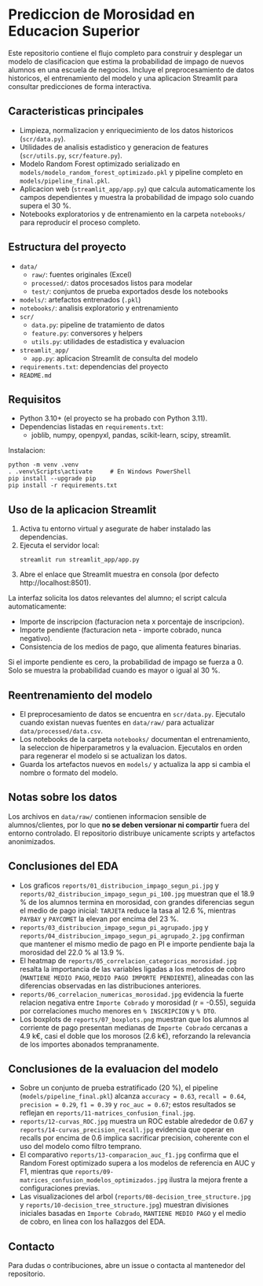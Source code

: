 ﻿# Prediccion de Morosidad en Educacion Superior

Este repositorio contiene el flujo completo para construir y desplegar un modelo de clasificacion que estima la probabilidad de impago de nuevos alumnos en una escuela de negocios. Incluye el preprocesamiento de datos historicos, el entrenamiento del modelo y una aplicacion Streamlit para consultar predicciones de forma interactiva.

## Caracteristicas principales
- Limpieza, normalizacion y enriquecimiento de los datos historicos (`scr/data.py`).
- Utilidades de analisis estadistico y generacion de features (`scr/utils.py`, `scr/feature.py`).
- Modelo Random Forest optimizado serializado en `models/modelo_random_forest_optimizado.pkl` y pipeline completo en `models/pipeline_final.pkl`.
- Aplicacion web (`streamlit_app/app.py`) que calcula automaticamente los campos dependientes y muestra la probabilidad de impago solo cuando supera el 30 %.
- Notebooks exploratorios y de entrenamiento en la carpeta `notebooks/` para reproducir el proceso completo.

## Estructura del proyecto
- `data/`
  - `raw/`: fuentes originales (Excel)
  - `processed/`: datos procesados listos para modelar
  - `test/`: conjuntos de prueba exportados desde los notebooks
- `models/`: artefactos entrenados (`.pkl`)
- `notebooks/`: analisis exploratorio y entrenamiento
- `scr/`
  - `data.py`: pipeline de tratamiento de datos
  - `feature.py`: conversores y helpers
  - `utils.py`: utilidades de estadistica y evaluacion
- `streamlit_app/`
  - `app.py`: aplicacion Streamlit de consulta del modelo
- `requirements.txt`: dependencias del proyecto
- `README.md`

## Requisitos
- Python 3.10+ (el proyecto se ha probado con Python 3.11).
- Dependencias listadas en `requirements.txt`:
  - joblib, numpy, openpyxl, pandas, scikit-learn, scipy, streamlit.

Instalacion:
```
python -m venv .venv
. .venv\Scripts\activate     # En Windows PowerShell
pip install --upgrade pip
pip install -r requirements.txt
```

## Uso de la aplicacion Streamlit
1. Activa tu entorno virtual y asegurate de haber instalado las dependencias.
2. Ejecuta el servidor local:
   ```
   streamlit run streamlit_app/app.py
   ```
3. Abre el enlace que Streamlit muestra en consola (por defecto http://localhost:8501).

La interfaz solicita los datos relevantes del alumno; el script calcula automaticamente:
- Importe de inscripcion (facturacion neta x porcentaje de inscripcion).
- Importe pendiente (facturacion neta - importe cobrado, nunca negativo).
- Consistencia de los medios de pago, que alimenta features binarias.

Si el importe pendiente es cero, la probabilidad de impago se fuerza a 0. Solo se muestra la probabilidad cuando es mayor o igual al 30 %.

## Reentrenamiento del modelo
- El preprocesamiento de datos se encuentra en `scr/data.py`. Ejecutalo cuando existan nuevas fuentes en `data/raw/` para actualizar `data/processed/data.csv`.
- Los notebooks de la carpeta `notebooks/` documentan el entrenamiento, la seleccion de hiperparametros y la evaluacion. Ejecutalos en orden para regenerar el modelo si se actualizan los datos.
- Guarda los artefactos nuevos en `models/` y actualiza la app si cambia el nombre o formato del modelo.

## Notas sobre los datos
Los archivos en `data/raw/` contienen informacion sensible de alumnos/clientes, por lo que **no se deben versionar ni compartir** fuera del entorno controlado. El repositorio distribuye unicamente scripts y artefactos anonimizados.

## Conclusiones del EDA
- Los graficos `reports/01_distribucion_impago_segun_pi.jpg` y `reports/02_distribucion_impago_segun_pi_100.jpg` muestran que el 18.9 % de los alumnos termina en morosidad, con grandes diferencias segun el medio de pago inicial: `TARJETA` reduce la tasa al 12.6 %, mientras `PAYBAY` y `PAYCOMET` la elevan por encima del 23 %.
- `reports/03_distribucion_impago_segun_pi_agrupado.jpg` y `reports/04_distribucion_impago_segun_pi_agrupado_2.jpg` confirman que mantener el mismo medio de pago en PI e importe pendiente baja la morosidad del 22.0 % al 13.9 %.
- El heatmap de `reports/05_correlacion_categoricas_morosidad.jpg` resalta la importancia de las variables ligadas a los metodos de cobro (`MANTIENE MEDIO PAGO`, `MEDIO PAGO IMPORTE PENDIENTE`), alineadas con las diferencias observadas en las distribuciones anteriores.
- `reports/06_correlacion_numericas_morosidad.jpg` evidencia la fuerte relacion negativa entre `Importe Cobrado` y morosidad (r = -0.55), seguida por correlaciones mucho menores en `% INSCRIPCION` y `% DTO`.
- Los boxplots de `reports/07_boxplots.png` muestran que los alumnos al corriente de pago presentan medianas de `Importe Cobrado` cercanas a 4.9 k€, casi el doble que los morosos (2.6 k€), reforzando la relevancia de los importes abonados tempranamente.

## Conclusiones de la evaluacion del modelo
- Sobre un conjunto de prueba estratificado (20 %), el pipeline (`models/pipeline_final.pkl`) alcanza `accuracy = 0.63`, `recall = 0.64`, `precision = 0.29`, `f1 = 0.39` y `roc_auc = 0.67`; estos resultados se reflejan en `reports/11-matrices_confusion_final.jpg`.
- `reports/12-curvas_ROC.jpg` muestra un ROC estable alrededor de 0.67 y `reports/14-curvas_precision_recall.jpg` evidencia que operar en recalls por encima de 0.6 implica sacrificar precision, coherente con el uso del modelo como filtro temprano.
- El comparativo `reports/13-comparacion_auc_f1.jpg` confirma que el Random Forest optimizado supera a los modelos de referencia en AUC y F1, mientras que `reports/09-matrices_confusion_modelos_optimizados.jpg` ilustra la mejora frente a configuraciones previas.
- Las visualizaciones del arbol (`reports/08-decision_tree_structure.jpg` y `reports/10-decision_tree_structure.jpg`) muestran divisiones iniciales basadas en `Importe Cobrado`, `MANTIENE MEDIO PAGO` y el medio de cobro, en linea con los hallazgos del EDA.

## Contacto
Para dudas o contribuciones, abre un issue o contacta al mantenedor del repositorio.
